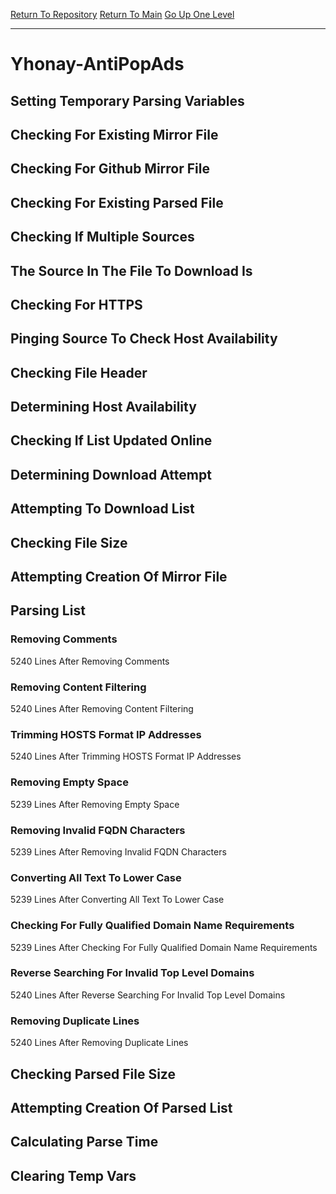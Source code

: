 [Return To Repository](https://github.com/deathbybandaid/piholeparser/)
[Return To Main](https://github.com/deathbybandaid/piholeparser/blob/master/RecentRunLogs/Mainlog.md)
[Go Up One Level](https://github.com/deathbybandaid/piholeparser/blob/master/RecentRunLogs/TopLevelScripts/30-Processing-Blacklists.md)
____________________________________
# Yhonay-AntiPopAds
## Setting Temporary Parsing Variables
## Checking For Existing Mirror File
## Checking For Github Mirror File
## Checking For Existing Parsed File
## Checking If Multiple Sources
## The Source In The File To Download Is
## Checking For HTTPS
## Pinging Source To Check Host Availability
## Checking File Header
## Determining Host Availability
## Checking If List Updated Online
## Determining Download Attempt
## Attempting To Download List
## Checking File Size
## Attempting Creation Of Mirror File
## Parsing List
### Removing Comments
5240 Lines After Removing Comments
### Removing Content Filtering
5240 Lines After Removing Content Filtering
### Trimming HOSTS Format IP Addresses
5240 Lines After Trimming HOSTS Format IP Addresses
### Removing Empty Space
5239 Lines After Removing Empty Space
### Removing Invalid FQDN Characters
5239 Lines After Removing Invalid FQDN Characters
### Converting All Text To Lower Case
5239 Lines After Converting All Text To Lower Case
### Checking For Fully Qualified Domain Name Requirements
5239 Lines After Checking For Fully Qualified Domain Name Requirements
### Reverse Searching For Invalid Top Level Domains
5240 Lines After Reverse Searching For Invalid Top Level Domains
### Removing Duplicate Lines
5240 Lines After Removing Duplicate Lines
## Checking Parsed File Size
## Attempting Creation Of Parsed List
## Calculating Parse Time
## Clearing Temp Vars
